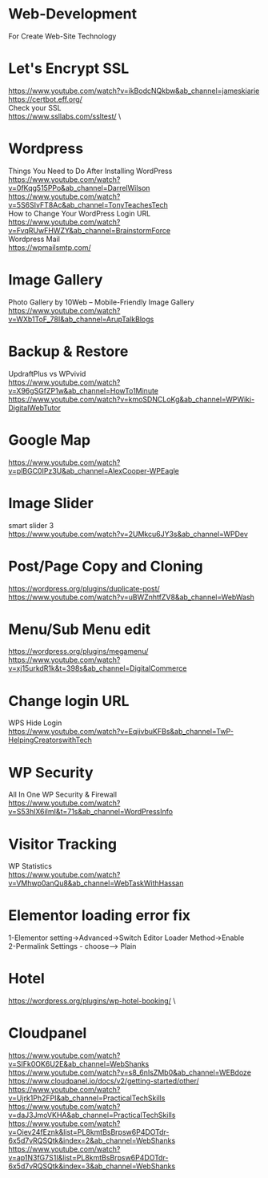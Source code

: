# Web-Development
For Create Web-Site Technology

# Let's Encrypt SSL
https://www.youtube.com/watch?v=ikBodcNQkbw&ab_channel=jameskiarie \
https://certbot.eff.org/ \
Check your SSL \
https://www.ssllabs.com/ssltest/  \


# Wordpress
Things You Need to Do After Installing WordPress \
https://www.youtube.com/watch?v=0fKqg515PPo&ab_channel=DarrelWilson \
https://www.youtube.com/watch?v=5S6SIvFT8Ac&ab_channel=TonyTeachesTech \
How to Change Your WordPress Login URL \
https://www.youtube.com/watch?v=FvqRUwFHWZY&ab_channel=BrainstormForce \
Wordpress Mail \
https://wpmailsmtp.com/

# Image Gallery
Photo Gallery by 10Web – Mobile-Friendly Image Gallery \
https://www.youtube.com/watch?v=WXb1ToF_78I&ab_channel=ArupTalkBlogs

# Backup & Restore
UpdraftPlus vs WPvivid \
https://www.youtube.com/watch?v=X96gSGfZP1w&ab_channel=HowTo1Minute \
https://www.youtube.com/watch?v=kmoSDNCLoKg&ab_channel=WPWiki-DigitalWebTutor

# Google Map
https://www.youtube.com/watch?v=plBGC0IPz3U&ab_channel=AlexCooper-WPEagle

# Image Slider
smart slider 3 \
https://www.youtube.com/watch?v=2UMkcu6JY3s&ab_channel=WPDev

# Post/Page Copy and Cloning
https://wordpress.org/plugins/duplicate-post/ \
https://www.youtube.com/watch?v=uBWZnhtfZV8&ab_channel=WebWash

# Menu/Sub Menu edit
https://wordpress.org/plugins/megamenu/ \
https://www.youtube.com/watch?v=xj15urkdR1k&t=398s&ab_channel=DigitalCommerce

# Change login URL
WPS Hide Login \
https://www.youtube.com/watch?v=EqiivbuKFBs&ab_channel=TwP-HelpingCreatorswithTech

# WP Security
All In One WP Security & Firewall \
https://www.youtube.com/watch?v=S53hlX6iImI&t=71s&ab_channel=WordPressInfo

# Visitor Tracking
WP Statistics \
https://www.youtube.com/watch?v=VMhwp0anQu8&ab_channel=WebTaskWithHassan

# Elementor loading error fix
1-Elementor setting->Advanced->Switch Editor Loader Method->Enable \
2-Permalink Settings - choose--> Plain

# Hotel
https://wordpress.org/plugins/wp-hotel-booking/ \

# Cloudpanel
https://www.youtube.com/watch?v=SIFk0OK6U2E&ab_channel=WebShanks \
https://www.youtube.com/watch?v=s8_6nIsZMb0&ab_channel=WEBdoze \
https://www.cloudpanel.io/docs/v2/getting-started/other/ \
https://www.youtube.com/watch?v=Ujrk1Ph2FPI&ab_channel=PracticalTechSkills \
https://www.youtube.com/watch?v=daJ3JmoVKHA&ab_channel=PracticalTechSkills \
https://www.youtube.com/watch?v=Oiev24fEznk&list=PL8kmtBsBrpsw6P4DOTdr-6x5d7vRQSQtk&index=2&ab_channel=WebShanks \
https://www.youtube.com/watch?v=ap1N3fG7S1I&list=PL8kmtBsBrpsw6P4DOTdr-6x5d7vRQSQtk&index=3&ab_channel=WebShanks

